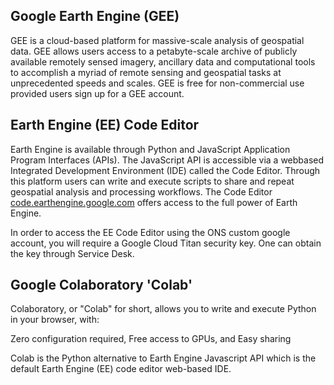 
## Google Earth Engine (GEE) 

GEE is a cloud-based platform for massive-scale analysis of geospatial data. GEE allows users access to a petabyte-scale archive of publicly available remotely sensed imagery, ancillary data and computational tools to accomplish a myriad of remote sensing and geospatial tasks at unprecedented speeds and scales. GEE is free for non-commercial use provided users sign up for a GEE account.

## Earth Engine (EE) Code Editor

Earth Engine is available through Python and JavaScript Application Program Interfaces (APIs). The JavaScript API is accessible via a webbased Integrated Development Environment (IDE) called the Code Editor. Through  this platform users can write and execute scripts to share and repeat geospatial analysis and processing workflows. The
Code Editor  [code.earthengine.google.com](https://code.earthengine.google.com/) offers access to the full power of Earth Engine. 

In order to access the EE Code Editor using the ONS custom google account, you will require a Google Cloud Titan security key. One can obtain the key through Service Desk. 

## Google Colaboratory 'Colab'

Colaboratory, or "Colab" for short, allows you to write and execute Python in your browser, with:

Zero configuration required,
Free access to GPUs, and 
Easy sharing

Colab is the Python alternative to Earth Engine Javascript API which is the default Earth Engine (EE) code editor web-based IDE.
